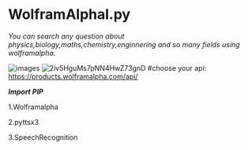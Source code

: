 # WolframAlphal.py
*You can search any question about physics,biology,maths,chemistry,enginnering and so many fields using wolframalpha.* 

![images](https://user-images.githubusercontent.com/87372653/177486185-8cc764c5-8625-4ee0-aeca-621ae96cfabc.png)
![2iv5HguMs7pNN4HwZ73gnD](https://user-images.githubusercontent.com/87372653/177486561-99dce47b-c524-4bcb-9291-9a1b42cf35ca.jpg)
#choose your api:
https://products.wolframalpha.com/api/

***Import PIP***

1.Wolframalpha

2.pyttsx3

3.SpeechRecognition


